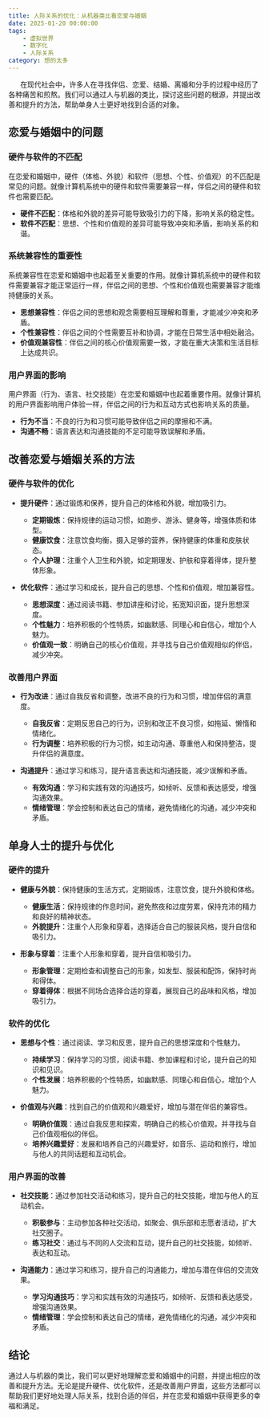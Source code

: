 ```yaml
---
title: 人际关系的优化：从机器类比看恋爱与婚姻
date: 2025-01-20 00:00:00
tags:
    - 虚拟世界
    - 数字化
    - 人际关系
category: 想的太多
---
```



&nbsp;&nbsp;&nbsp;&nbsp;&nbsp;&nbsp;在现代社会中，许多人在寻找伴侣、恋爱、结婚、离婚和分手的过程中经历了各种痛苦和煎熬。我们可以通过人与机器的类比，探讨这些问题的根源，并提出改善和提升的方法，帮助单身人士更好地找到合适的对象。

<!-- more -->
## 恋爱与婚姻中的问题

### 硬件与软件的不匹配

在恋爱和婚姻中，硬件（体格、外貌）和软件（思想、个性、价值观）的不匹配是常见的问题。就像计算机系统中的硬件和软件需要兼容一样，伴侣之间的硬件和软件也需要匹配。

- **硬件不匹配**：体格和外貌的差异可能导致吸引力的下降，影响关系的稳定性。
- **软件不匹配**：思想、个性和价值观的差异可能导致冲突和矛盾，影响关系的和谐。

### 系统兼容性的重要性

系统兼容性在恋爱和婚姻中也起着至关重要的作用。就像计算机系统中的硬件和软件需要兼容才能正常运行一样，伴侣之间的思想、个性和价值观也需要兼容才能维持健康的关系。

- **思想兼容性**：伴侣之间的思想和观念需要相互理解和尊重，才能减少冲突和矛盾。
- **个性兼容性**：伴侣之间的个性需要互补和协调，才能在日常生活中相处融洽。
- **价值观兼容性**：伴侣之间的核心价值观需要一致，才能在重大决策和生活目标上达成共识。

### 用户界面的影响

用户界面（行为、语言、社交技能）在恋爱和婚姻中也起着重要作用。就像计算机的用户界面影响用户体验一样，伴侣之间的行为和互动方式也影响关系的质量。

- **行为不当**：不良的行为和习惯可能导致伴侣之间的摩擦和不满。
- **沟通不畅**：语言表达和沟通技能的不足可能导致误解和矛盾。

## 改善恋爱与婚姻关系的方法

### 硬件与软件的优化

- **提升硬件**：通过锻炼和保养，提升自己的体格和外貌，增加吸引力。
  - **定期锻炼**：保持规律的运动习惯，如跑步、游泳、健身等，增强体质和体型。
  - **健康饮食**：注意饮食均衡，摄入足够的营养，保持健康的体重和皮肤状态。
  - **个人护理**：注重个人卫生和外貌，如定期理发、护肤和穿着得体，提升整体形象。

- **优化软件**：通过学习和成长，提升自己的思想、个性和价值观，增加兼容性。
  - **思想深度**：通过阅读书籍、参加讲座和讨论，拓宽知识面，提升思想深度。
  - **个性魅力**：培养积极的个性特质，如幽默感、同理心和自信心，增加个人魅力。
  - **价值观一致**：明确自己的核心价值观，并寻找与自己价值观相似的伴侣，减少冲突。

### 改善用户界面

- **行为改进**：通过自我反省和调整，改进不良的行为和习惯，增加伴侣的满意度。
  - **自我反省**：定期反思自己的行为，识别和改正不良习惯，如拖延、懒惰和情绪化。
  - **行为调整**：培养积极的行为习惯，如主动沟通、尊重他人和保持整洁，提升伴侣的满意度。

- **沟通提升**：通过学习和练习，提升语言表达和沟通技能，减少误解和矛盾。
  - **有效沟通**：学习和实践有效的沟通技巧，如倾听、反馈和表达感受，增强沟通效果。
  - **情绪管理**：学会控制和表达自己的情绪，避免情绪化的沟通，减少冲突和矛盾。

## 单身人士的提升与优化

### 硬件的提升

- **健康与外貌**：保持健康的生活方式，定期锻炼，注意饮食，提升外貌和体格。
  - **健康生活**：保持规律的作息时间，避免熬夜和过度劳累，保持充沛的精力和良好的精神状态。
  - **外貌提升**：注重个人形象和穿着，选择适合自己的服装风格，提升自信和吸引力。

- **形象与穿着**：注重个人形象和穿着，提升自信和吸引力。
  - **形象管理**：定期检查和调整自己的形象，如发型、服装和配饰，保持时尚和得体。
  - **穿着得体**：根据不同场合选择合适的穿着，展现自己的品味和风格，增加吸引力。

### 软件的优化

- **思想与个性**：通过阅读、学习和反思，提升自己的思想深度和个性魅力。
  - **持续学习**：保持学习的习惯，阅读书籍、参加课程和讨论，提升自己的知识和见识。
  - **个性发展**：培养积极的个性特质，如幽默感、同理心和自信心，增加个人魅力。

- **价值观与兴趣**：找到自己的价值观和兴趣爱好，增加与潜在伴侣的兼容性。
  - **明确价值观**：通过自我反思和探索，明确自己的核心价值观，并寻找与自己价值观相似的伴侣。
  - **培养兴趣爱好**：发展和培养自己的兴趣爱好，如音乐、运动和旅行，增加与他人的共同话题和互动机会。

### 用户界面的改善

- **社交技能**：通过参加社交活动和练习，提升自己的社交技能，增加与他人的互动机会。
  - **积极参与**：主动参加各种社交活动，如聚会、俱乐部和志愿者活动，扩大社交圈子。
  - **练习社交**：通过与不同的人交流和互动，提升自己的社交技能，如倾听、表达和互动。

- **沟通能力**：通过学习和练习，提升自己的沟通能力，增加与潜在伴侣的交流效果。
  - **学习沟通技巧**：学习和实践有效的沟通技巧，如倾听、反馈和表达感受，增强沟通效果。
  - **情绪管理**：学会控制和表达自己的情绪，避免情绪化的沟通，减少冲突和矛盾。

## 结论

通过人与机器的类比，我们可以更好地理解恋爱和婚姻中的问题，并提出相应的改善和提升方法。无论是提升硬件、优化软件，还是改善用户界面，这些方法都可以帮助我们更好地处理人际关系，找到合适的伴侣，并在恋爱和婚姻中获得更多的幸福和满足。
